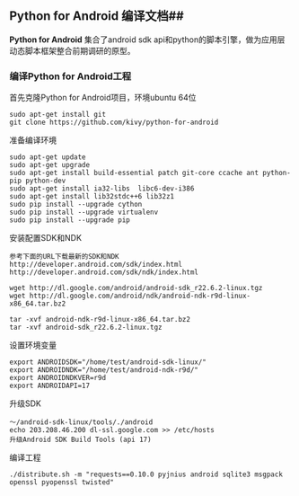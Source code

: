 ## Python for Android 编译文档##

**Python for Android** 集合了android sdk api和python的脚本引擎，做为应用层动态脚本框架整合前期调研的原型。

### 编译Python for Android工程 ###

首先克隆Python for Android项目，环境ubuntu 64位

    sudo apt-get install git
    git clone https://github.com/kivy/python-for-android


准备编译环境

    sudo apt-get update
    sudo apt-get upgrade
    sudo apt-get install build-essential patch git-core ccache ant python-pip python-dev
    sudo apt-get install ia32-libs  libc6-dev-i386
    sudo apt-get install lib32stdc++6 lib32z1
    sudo pip install --upgrade cython
    sudo pip install --upgrade virtualenv
    sudo pip install --upgrade pip
    

安装配置SDK和NDK

    参考下面的URL下载最新的SDK和NDK
    http://developer.android.com/sdk/index.html
    http://developer.android.com/sdk/ndk/index.html
    
    wget http://dl.google.com/android/android-sdk_r22.6.2-linux.tgz
    wget http://dl.google.com/android/ndk/android-ndk-r9d-linux-x86_64.tar.bz2
    
    tar -xvf android-ndk-r9d-linux-x86_64.tar.bz2 
    tar -xvf android-sdk_r22.6.2-linux.tgz 


设置环境变量
    
    export ANDROIDSDK="/home/test/android-sdk-linux/"
    export ANDROIDNDK="/home/test/android-ndk-r9d/"
    export ANDROIDNDKVER=r9d
    export ANDROIDAPI=17
    
升级SDK

    ～/android-sdk-linux/tools/./android
    echo 203.208.46.200 dl-ssl.google.com >> /etc/hosts
    升级Android SDK Build Tools (api 17)

编译工程

    ./distribute.sh -m "requests==0.10.0 pyjnius android sqlite3 msgpack openssl pyopenssl twisted"



